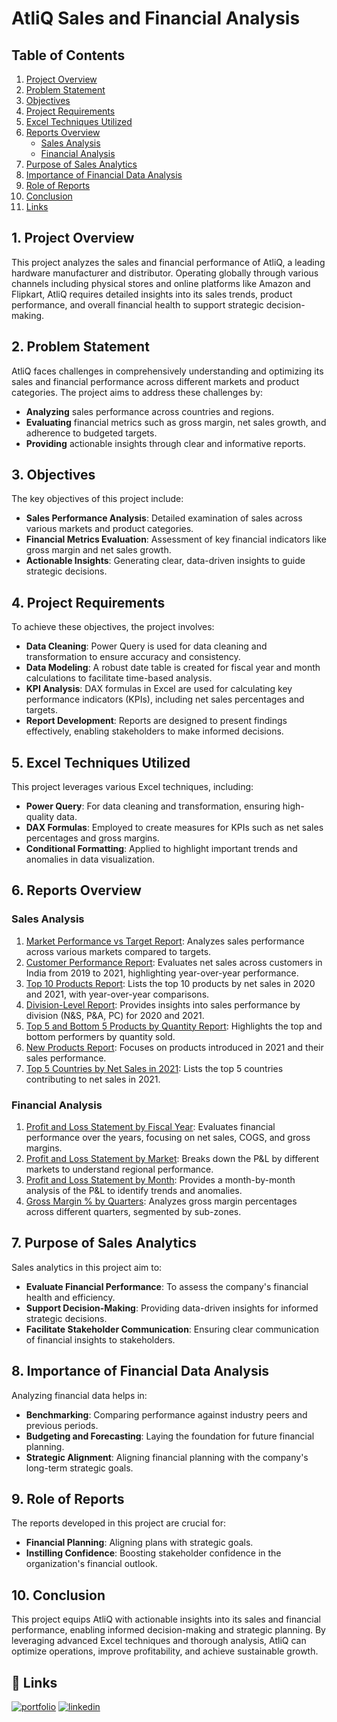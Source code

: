# AtliQ Sales and Financial Analysis

## Table of Contents
1. [Project Overview](#Project-Overview)
2. [Problem Statement](#problem-statement)
3. [Objectives](#objectives)
4. [Project Requirements](#project-requirements)
5. [Excel Techniques Utilized](#excel-techniques-utilized)
6. [Reports Overview](#reports-overview)
   - [Sales Analysis](#sales-analysis)
   - [Financial Analysis](#financial-analysis)
7. [Purpose of Sales Analytics](#purpose-of-sales-analytics)
8. [Importance of Financial Data Analysis](#importance-of-financial-data-analysis)
9. [Role of Reports](#role-of-reports)
10. [Conclusion](#conclusion)
11. [Links](#Links)

## 1. Project Overview
This project analyzes the sales and financial performance of AtliQ, a leading hardware manufacturer and distributor. Operating globally through various channels including physical stores and online platforms like Amazon and Flipkart, AtliQ requires detailed insights into its sales trends, product performance, and overall financial health to support strategic decision-making.

## 2. Problem Statement
AtliQ faces challenges in comprehensively understanding and optimizing its sales and financial performance across different markets and product categories. The project aims to address these challenges by:
- **Analyzing** sales performance across countries and regions.
- **Evaluating** financial metrics such as gross margin, net sales growth, and adherence to budgeted targets.
- **Providing** actionable insights through clear and informative reports.

## 3. Objectives
The key objectives of this project include:
- **Sales Performance Analysis**: Detailed examination of sales across various markets and product categories.
- **Financial Metrics Evaluation**: Assessment of key financial indicators like gross margin and net sales growth.
- **Actionable Insights**: Generating clear, data-driven insights to guide strategic decisions.

## 4. Project Requirements
To achieve these objectives, the project involves:
- **Data Cleaning**: Power Query is used for data cleaning and transformation to ensure accuracy and consistency.
- **Data Modeling**: A robust date table is created for fiscal year and month calculations to facilitate time-based analysis.
- **KPI Analysis**: DAX formulas in Excel are used for calculating key performance indicators (KPIs), including net sales percentages and targets.
- **Report Development**: Reports are designed to present findings effectively, enabling stakeholders to make informed decisions.

## 5. Excel Techniques Utilized
This project leverages various Excel techniques, including:
- **Power Query**: For data cleaning and transformation, ensuring high-quality data.
- **DAX Formulas**: Employed to create measures for KPIs such as net sales percentages and gross margins.
- **Conditional Formatting**: Applied to highlight important trends and anomalies in data visualization.

## 6. Reports Overview

### Sales Analysis
1. [Market Performance vs Target Report](https://github.com/Madiha41/AtliQ-Sales-and-Financial-Performance-Analysis-/blob/main/Market_Performance_vs_Target.pdf): Analyzes sales performance across various markets compared to targets.
2. [Customer Performance Report](https://github.com/Madiha41/AtliQ-Sales-and-Financial-Performance-Analysis-/blob/main/India_Customer_Net_Sales_Performance.pdf): Evaluates net sales across customers in India from 2019 to 2021, highlighting year-over-year performance.
3. [Top 10 Products Report](https://github.com/Madiha41/AtliQ-Sales-and-Financial-Performance-Analysis-/blob/main/Top%2010%20Products.pdf): Lists the top 10 products by net sales in 2020 and 2021, with year-over-year comparisons.
4. [Division-Level Report](https://github.com/Madiha41/AtliQ-Sales-and-Financial-Performance-Analysis-/blob/main/Division%20Level%20Report.pdf): Provides insights into sales performance by division (N&S, P&A, PC) for 2020 and 2021.
5. [Top 5 and Bottom 5 Products by Quantity Report](https://github.com/Madiha41/AtliQ-Sales-and-Financial-Performance-Analysis-/blob/main/Top_and_Bottom_Products.pdf): Highlights the top and bottom performers by quantity sold.
6. [New Products Report](https://github.com/Madiha41/AtliQ-Sales-and-Financial-Performance-Analysis-/blob/main/New_Products_2021.pdf): Focuses on products introduced in 2021 and their sales performance.
7. [Top 5 Countries by Net Sales in 2021](https://github.com/Madiha41/AtliQ-Sales-and-Financial-Performance-Analysis-/blob/main/Top%205%20Countries-2021.pdf): Lists the top 5 countries contributing to net sales in 2021.

### Financial Analysis
1. [Profit and Loss Statement by Fiscal Year](https://github.com/Madiha41/AtliQ-Sales-and-Financial-Performance-Analysis-/blob/main/P%20%26%20L%20By%20Fiscal%20Year.pdf): Evaluates financial performance over the years, focusing on net sales, COGS, and gross margins.
2. [Profit and Loss Statement by Market](#): Breaks down the P&L by different markets to understand regional performance.
3. [Profit and Loss Statement by Month](#): Provides a month-by-month analysis of the P&L to identify trends and anomalies.
4. [Gross Margin % by Quarters](#): Analyzes gross margin percentages across different quarters, segmented by sub-zones.

## 7. Purpose of Sales Analytics
Sales analytics in this project aim to:
- **Evaluate Financial Performance**: To assess the company's financial health and efficiency.
- **Support Decision-Making**: Providing data-driven insights for informed strategic decisions.
- **Facilitate Stakeholder Communication**: Ensuring clear communication of financial insights to stakeholders.

## 8. Importance of Financial Data Analysis
Analyzing financial data helps in:
- **Benchmarking**: Comparing performance against industry peers and previous periods.
- **Budgeting and Forecasting**: Laying the foundation for future financial planning.
- **Strategic Alignment**: Aligning financial planning with the company's long-term strategic goals.

## 9. Role of Reports
The reports developed in this project are crucial for:
- **Financial Planning**: Aligning plans with strategic goals.
- **Instilling Confidence**: Boosting stakeholder confidence in the organization's financial outlook.

## 10. Conclusion
This project equips AtliQ with actionable insights into its sales and financial performance, enabling informed decision-making and strategic planning. By leveraging advanced Excel techniques and thorough analysis, AtliQ can optimize operations, improve profitability, and achieve sustainable growth.

## 🔗 Links
[![portfolio](https://img.shields.io/badge/my_portfolio-000?style=for-the-badge&logo=ko-fi&logoColor=white)](https://codebasics.io/portfolio/Madiha-Shaik)
[![linkedin](https://img.shields.io/badge/linkedin-0A66C2?style=for-the-badge&logo=linkedin&logoColor=white)](https://www.linkedin.com/in/madiha-shaik-24871a204)

